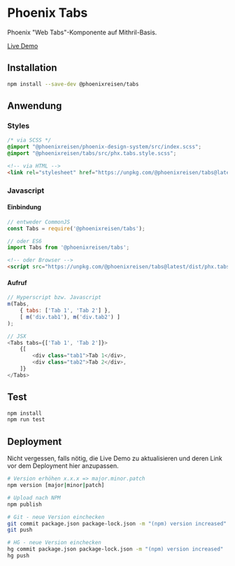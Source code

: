 # Phoenix Tabs

Phoenix "Web Tabs"-Komponente auf Mithril-Basis.

[Live Demo](https://jsfiddle.net/Fama/w40m6s7d/)

## Installation

```bash
npm install --save-dev @phoenixreisen/tabs
```

## Anwendung

### Styles

```scss
/* via SCSS */
@import "@phoenixreisen/phoenix-design-system/src/index.scss";
@import "@phoenixreisen/tabs/src/phx.tabs.style.scss";
```

```html
<!-- via HTML -->
<link rel="stylesheet" href="https://unpkg.com/@phoenixreisen/tabs@latest/dist/phx.tabs.style.css" />
```

### Javascript

#### Einbindung

```js
// entweder CommonJS
const Tabs = require('@phoenixreisen/tabs');

// oder ES6
import Tabs from '@phoenixreisen/tabs';
```

```html
<!-- oder Browser -->
<script src="https://unpkg.com/@phoenixreisen/tabs@latest/dist/phx.tabs.view.js" />
```

#### Aufruf

```js
// Hyperscript bzw. Javascript
m(Tabs, 
    { tabs: ['Tab 1', 'Tab 2'] }, 
    [ m('div.tab1'), m('div.tab2') ]
);

// JSX
<Tabs tabs={['Tab 1', 'Tab 2']}>
    {[
        <div class="tab1">Tab 1</div>,
        <div class="tab2">Tab 2</div>,
    ]}
</Tabs>
```

## Test

```bash
npm install
npm run test
```

## Deployment

Nicht vergessen, falls nötig, die Live Demo zu aktualisieren 
und deren Link vor dem Deployment hier anzupassen.

```bash
# Version erhöhen x.x.x => major.minor.patch
npm version [major|minor|patch]

# Upload nach NPM
npm publish

# Git - neue Version einchecken
git commit package.json package-lock.json -m "(npm) version increased"
git push

# HG - neue Version einchecken
hg commit package.json package-lock.json -m "(npm) version increased"
hg push
```